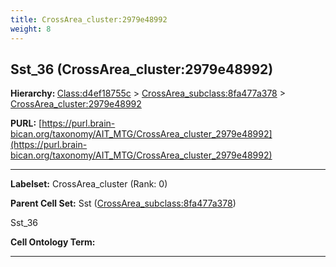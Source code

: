 ```yaml
---
title: CrossArea_cluster:2979e48992
weight: 8
---
```

## Sst_36 (CrossArea_cluster:2979e48992)
<b>Hierarchy: </b>
[Class:d4ef18755c](../Class_d4ef18755c) >
[CrossArea_subclass:8fa477a378](../CrossArea_subclass_8fa477a378) >
[CrossArea_cluster:2979e48992](../CrossArea_cluster_2979e48992)

**PURL:** [https://purl.brain-bican.org/taxonomy/AIT_MTG/CrossArea_cluster_2979e48992](https://purl.brain-bican.org/taxonomy/AIT_MTG/CrossArea_cluster_2979e48992)

---


**Labelset:** CrossArea_cluster (Rank: 0)

**Parent Cell Set:** Sst ([CrossArea_subclass:8fa477a378](../CrossArea_subclass_8fa477a378))

Sst_36


**Cell Ontology Term:** 

[MARKER GENES.]: #


---

[TRANSFERRED ANNOTATIONS.]: #


[AUTHOR ANNOTATION FIELDS.]: #

